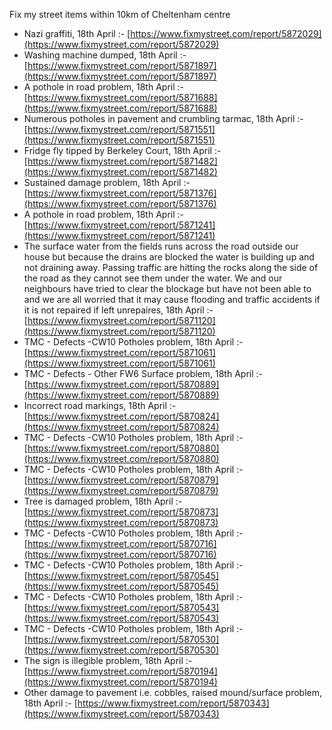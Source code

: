 Fix my street items within 10km of Cheltenham centre

<!-- fix_marker starts -->

- Nazi graffiti, 18th April :- [https://www.fixmystreet.com/report/5872029](https://www.fixmystreet.com/report/5872029)
- Washing machine dumped, 18th April :- [https://www.fixmystreet.com/report/5871897](https://www.fixmystreet.com/report/5871897)
- A pothole in road problem, 18th April :- [https://www.fixmystreet.com/report/5871688](https://www.fixmystreet.com/report/5871688)
- Numerous potholes in pavement and crumbling tarmac, 18th April :- [https://www.fixmystreet.com/report/5871551](https://www.fixmystreet.com/report/5871551)
- Fridge fly tipped by Berkeley Court, 18th April :- [https://www.fixmystreet.com/report/5871482](https://www.fixmystreet.com/report/5871482)
- Sustained damage problem, 18th April :- [https://www.fixmystreet.com/report/5871376](https://www.fixmystreet.com/report/5871376)
- A pothole in road problem, 18th April :- [https://www.fixmystreet.com/report/5871241](https://www.fixmystreet.com/report/5871241)
- The surface water from the fields runs across the road outside our house but because the drains are blocked the water is building up and not draining away. Passing traffic are hitting the rocks along the side of the road as they cannot see them under the water. We and our neighbours have tried to clear the blockage but have not been able to and we are all worried that it may cause flooding and traffic accidents if it is not repaired if left unrepaires, 18th April :- [https://www.fixmystreet.com/report/5871120](https://www.fixmystreet.com/report/5871120)
- TMC - Defects -CW10 Potholes problem, 18th April :- [https://www.fixmystreet.com/report/5871061](https://www.fixmystreet.com/report/5871061)
- TMC - Defects - Other FW6  Surface problem, 18th April :- [https://www.fixmystreet.com/report/5870889](https://www.fixmystreet.com/report/5870889)
- Incorrect road markings, 18th April :- [https://www.fixmystreet.com/report/5870824](https://www.fixmystreet.com/report/5870824)
- TMC - Defects -CW10 Potholes problem, 18th April :- [https://www.fixmystreet.com/report/5870880](https://www.fixmystreet.com/report/5870880)
- TMC - Defects -CW10 Potholes problem, 18th April :- [https://www.fixmystreet.com/report/5870879](https://www.fixmystreet.com/report/5870879)
- Tree is damaged problem, 18th April :- [https://www.fixmystreet.com/report/5870873](https://www.fixmystreet.com/report/5870873)
- TMC - Defects -CW10 Potholes problem, 18th April :- [https://www.fixmystreet.com/report/5870716](https://www.fixmystreet.com/report/5870716)
- TMC - Defects -CW10 Potholes problem, 18th April :- [https://www.fixmystreet.com/report/5870545](https://www.fixmystreet.com/report/5870545)
- TMC - Defects -CW10 Potholes problem, 18th April :- [https://www.fixmystreet.com/report/5870543](https://www.fixmystreet.com/report/5870543)
- TMC - Defects -CW10 Potholes problem, 18th April :- [https://www.fixmystreet.com/report/5870530](https://www.fixmystreet.com/report/5870530)
- The sign is illegible problem, 18th April :- [https://www.fixmystreet.com/report/5870194](https://www.fixmystreet.com/report/5870194)
- Other damage to pavement i.e. cobbles, raised mound/surface problem, 18th April :- [https://www.fixmystreet.com/report/5870343](https://www.fixmystreet.com/report/5870343)

<!-- fix_marker ends -->